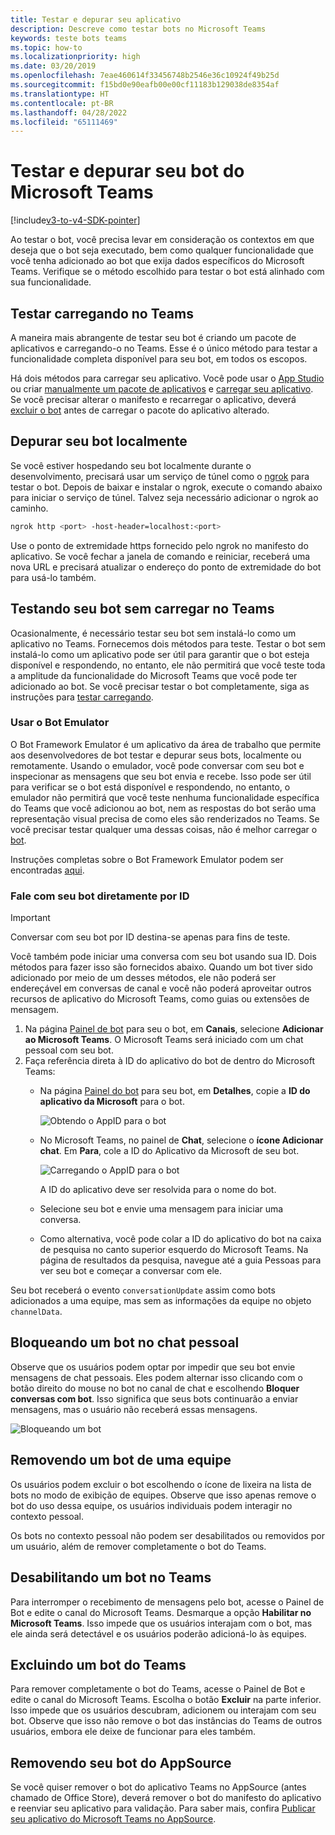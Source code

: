```yaml
---
title: Testar e depurar seu aplicativo
description: Descreve como testar bots no Microsoft Teams
keywords: teste bots teams
ms.topic: how-to
ms.localizationpriority: high
ms.date: 03/20/2019
ms.openlocfilehash: 7eae460614f33456748b2546e36c10924f49b25d
ms.sourcegitcommit: f15bd0e90eafb00e00cf11183b129038de8354af
ms.translationtype: HT
ms.contentlocale: pt-BR
ms.lasthandoff: 04/28/2022
ms.locfileid: "65111469"
---
```

# <a name="test-and-debug-your-microsoft-teams-bot"></a>Testar e depurar seu bot do Microsoft Teams

[!include[v3-to-v4-SDK-pointer](~/includes/v3-to-v4-pointer-bots.md)]

Ao testar o bot, você precisa levar em consideração os contextos em que deseja que o bot seja executado, bem como qualquer funcionalidade que você tenha adicionado ao bot que exija dados específicos do Microsoft Teams. Verifique se o método escolhido para testar o bot está alinhado com sua funcionalidade.

## <a name="test-by-uploading-to-teams"></a>Testar carregando no Teams

A maneira mais abrangente de testar seu bot é criando um pacote de aplicativos e carregando-o no Teams. Esse é o único método para testar a funcionalidade completa disponível para seu bot, em todos os escopos.

Há dois métodos para carregar seu aplicativo. Você pode usar o [App Studio](~/concepts/build-and-test/app-studio-overview.md) ou criar [manualmente um pacote de aplicativos](~/concepts/build-and-test/apps-package.md) e [carregar seu aplicativo](~/concepts/deploy-and-publish/apps-upload.md). Se você precisar alterar o manifesto e recarregar o aplicativo, deverá [excluir o bot](#deleting-a-bot-from-teams) antes de carregar o pacote do aplicativo alterado.

## <a name="debug-your-bot-locally"></a>Depurar seu bot localmente

Se você estiver hospedando seu bot localmente durante o desenvolvimento, precisará usar um serviço de túnel como o [ngrok](https://ngrok.com/) para testar o bot. Depois de baixar e instalar o ngrok, execute o comando abaixo para iniciar o serviço de túnel. Talvez seja necessário adicionar o ngrok ao caminho.

```bash
ngrok http <port> -host-header=localhost:<port>
```

Use o ponto de extremidade https fornecido pelo ngrok no manifesto do aplicativo. Se você fechar a janela de comando e reiniciar, receberá uma nova URL e precisará atualizar o endereço do ponto de extremidade do bot para usá-lo também.

## <a name="testing-your-bot-without-uploading-to-teams"></a>Testando seu bot sem carregar no Teams

Ocasionalmente, é necessário testar seu bot sem instalá-lo como um aplicativo no Teams. Fornecemos dois métodos para teste. Testar o bot sem instalá-lo como um aplicativo pode ser útil para garantir que o bot esteja disponível e respondendo, no entanto, ele não permitirá que você teste toda a amplitude da funcionalidade do Microsoft Teams que você pode ter adicionado ao bot. Se você precisar testar o bot completamente, siga as instruções para [testar carregando](#test-by-uploading-to-teams).

### <a name="use-the-bot-emulator"></a>Usar o Bot Emulator

O Bot Framework Emulator é um aplicativo da área de trabalho que permite aos desenvolvedores de bot testar e depurar seus bots, localmente ou remotamente. Usando o emulador, você pode conversar com seu bot e inspecionar as mensagens que seu bot envia e recebe. Isso pode ser útil para verificar se o bot está disponível e respondendo, no entanto, o emulador não permitirá que você teste nenhuma funcionalidade específica do Teams que você adicionou ao bot, nem as respostas do bot serão uma representação visual precisa de como eles são renderizados no Teams. Se você precisar testar qualquer uma dessas coisas, não é melhor carregar o [bot](#test-by-uploading-to-teams).

Instruções completas sobre o Bot Framework Emulator podem ser encontradas [aqui](/azure/bot-service/bot-service-debug-emulator?view=azure-bot-service-4.0&preserve-view=true).

### <a name="talk-to-your-bot-directly-by-id"></a>Fale com seu bot diretamente por ID

>[!Important]
>Conversar com seu bot por ID destina-se apenas para fins de teste.

Você também pode iniciar uma conversa com seu bot usando sua ID. Dois métodos para fazer isso são fornecidos abaixo. Quando um bot tiver sido adicionado por meio de um desses métodos, ele não poderá ser endereçável em conversas de canal e você não poderá aproveitar outros recursos de aplicativo do Microsoft Teams, como guias ou extensões de mensagem.

1. Na página [Painel de bot](https://dev.botframework.com/bots) para seu o bot, em **Canais**, selecione **Adicionar ao Microsoft Teams**. O Microsoft Teams será iniciado com um chat pessoal com seu bot.
2. Faça referência direta à ID do aplicativo do bot de dentro do Microsoft Teams:
   * Na página [Painel do bot](https://dev.botframework.com/bots) para seu bot, em **Detalhes**, copie a **ID do aplicativo da Microsoft** para o bot.
  
     ![Obtendo o AppID para o bot](~/assets/images/bots_appid_botframework.png)
  
   * No Microsoft Teams, no painel de **Chat**, selecione o **ícone Adicionar chat**. Em **Para**, cole a ID do Aplicativo da Microsoft de seu bot.
  
     ![Carregando o AppID para o bot](~/assets/images/bots_uploading.png)

     A ID do aplicativo deve ser resolvida para o nome do bot.

   * Selecione seu bot e envie uma mensagem para iniciar uma conversa.
   * Como alternativa, você pode colar a ID do aplicativo do bot na caixa de pesquisa no canto superior esquerdo do Microsoft Teams. Na página de resultados da pesquisa, navegue até a guia Pessoas para ver seu bot e começar a conversar com ele.

Seu bot receberá o evento `conversationUpdate` assim como bots adicionados a uma equipe, mas sem as informações da equipe no objeto `channelData`.

## <a name="blocking-a-bot-in-personal-chat"></a>Bloqueando um bot no chat pessoal

Observe que os usuários podem optar por impedir que seu bot envie mensagens de chat pessoais. Eles podem alternar isso clicando com o botão direito do mouse no bot no canal de chat e escolhendo **Bloquer conversas com bot**. Isso significa que seus bots continuarão a enviar mensagens, mas o usuário não receberá essas mensagens.

![Bloqueando um bot](~/assets/images/bots/botdisable.png)

## <a name="removing-a-bot-from-a-team"></a>Removendo um bot de uma equipe

Os usuários podem excluir o bot escolhendo o ícone de lixeira na lista de bots no modo de exibição de equipes. Observe que isso apenas remove o bot do uso dessa equipe, os usuários individuais podem interagir no contexto pessoal.

Os bots no contexto pessoal não podem ser desabilitados ou removidos por um usuário, além de remover completamente o bot do Teams.

## <a name="disabling-a-bot-in-teams"></a>Desabilitando um bot no Teams

Para interromper o recebimento de mensagens pelo bot, acesse o Painel de Bot e edite o canal do Microsoft Teams. Desmarque a opção **Habilitar no Microsoft Teams**. Isso impede que os usuários interajam com o bot, mas ele ainda será detectável e os usuários poderão adicioná-lo às equipes.

## <a name="deleting-a-bot-from-teams"></a>Excluindo um bot do Teams

Para remover completamente o bot do Teams, acesse o Painel de Bot e edite o canal do Microsoft Teams. Escolha o botão **Excluir** na parte inferior. Isso impede que os usuários descubram, adicionem ou interajam com seu bot. Observe que isso não remove o bot das instâncias do Teams de outros usuários, embora ele deixe de funcionar para eles também.

## <a name="removing-your-bot-from-appsource"></a>Removendo seu bot do AppSource

Se você quiser remover o bot do aplicativo Teams no AppSource (antes chamado de Office Store), deverá remover o bot do manifesto do aplicativo e reenviar seu aplicativo para validação. Para saber mais, confira [Publicar seu aplicativo do Microsoft Teams no AppSource](~/concepts/deploy-and-publish/apps-publish.md).
